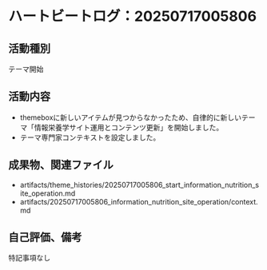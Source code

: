 # ハートビートログ：20250717005806

## 活動種別
テーマ開始

## 活動内容
- themeboxに新しいアイテムが見つからなかったため、自律的に新しいテーマ「情報栄養学サイト運用とコンテンツ更新」を開始しました。
- テーマ専門家コンテキストを設定しました。

## 成果物、関連ファイル
- artifacts/theme_histories/20250717005806_start_information_nutrition_site_operation.md
- artifacts/20250717005806_information_nutrition_site_operation/context.md

## 自己評価、備考
特記事項なし
